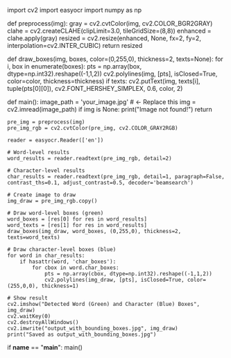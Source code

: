 import cv2
import easyocr
import numpy as np

def preprocess(img):
    gray = cv2.cvtColor(img, cv2.COLOR_BGR2GRAY)
    clahe = cv2.createCLAHE(clipLimit=3.0, tileGridSize=(8,8))
    enhanced = clahe.apply(gray)
    resized = cv2.resize(enhanced, None, fx=2, fy=2, interpolation=cv2.INTER_CUBIC)
    return resized

def draw_boxes(img, boxes, color=(0,255,0), thickness=2, texts=None):
    for i, box in enumerate(boxes):
        pts = np.array(box, dtype=np.int32).reshape((-1,1,2))
        cv2.polylines(img, [pts], isClosed=True, color=color, thickness=thickness)
        if texts:
            cv2.putText(img, texts[i], tuple(pts[0][0]), cv2.FONT_HERSHEY_SIMPLEX, 0.6, color, 2)

def main():
    image_path = 'your_image.jpg'  # <- Replace this
    img = cv2.imread(image_path)
    if img is None:
        print("Image not found!")
        return

    pre_img = preprocess(img)
    pre_img_rgb = cv2.cvtColor(pre_img, cv2.COLOR_GRAY2RGB)

    reader = easyocr.Reader(['en'])

    # Word-level results
    word_results = reader.readtext(pre_img_rgb, detail=2)

    # Character-level results
    char_results = reader.readtext(pre_img_rgb, detail=1, paragraph=False, contrast_ths=0.1, adjust_contrast=0.5, decoder='beamsearch')

    # Create image to draw
    img_draw = pre_img_rgb.copy()

    # Draw word-level boxes (green)
    word_boxes = [res[0] for res in word_results]
    word_texts = [res[1] for res in word_results]
    draw_boxes(img_draw, word_boxes, (0,255,0), thickness=2, texts=word_texts)

    # Draw character-level boxes (blue)
    for word in char_results:
        if hasattr(word, 'char_boxes'):
            for cbox in word.char_boxes:
                pts = np.array(cbox, dtype=np.int32).reshape((-1,1,2))
                cv2.polylines(img_draw, [pts], isClosed=True, color=(255,0,0), thickness=1)

    # Show result
    cv2.imshow("Detected Word (Green) and Character (Blue) Boxes", img_draw)
    cv2.waitKey(0)
    cv2.destroyAllWindows()
    cv2.imwrite("output_with_bounding_boxes.jpg", img_draw)
    print("Saved as output_with_bounding_boxes.jpg")

if __name__ == "__main__":
    main()